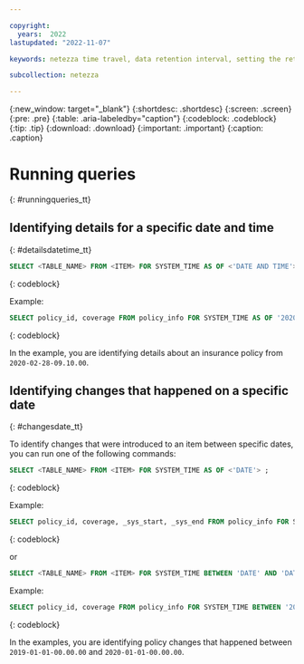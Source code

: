 ```yaml
---

copyright:
  years:  2022
lastupdated: "2022-11-07"

keywords: netezza time travel, data retention interval, setting the retention interval, changing the retention interval

subcollection: netezza

---
```


{:new_window: target="_blank"}
{:shortdesc: .shortdesc}
{:screen: .screen}
{:pre: .pre}
{:table: .aria-labeledby="caption"}
{:codeblock: .codeblock}
{:tip: .tip}
{:download: .download}
{:important: .important}
{:caption: .caption}

# Running queries
{: #runningqueries_tt}

## Identifying details for a specific date and time
{: #detailsdatetime_tt}

```sql
SELECT <TABLE_NAME> FROM <ITEM> FOR SYSTEM_TIME AS OF <'DATE AND TIME'> ;
```
{: codeblock}


Example:

```sql
SELECT policy_id, coverage FROM policy_info FOR SYSTEM_TIME AS OF '2020-02-28-09.10.00' ;
```
{: codeblock}

In the example, you are identifying details about an insurance policy from `2020-02-28-09.10.00`.

## Identifying changes that happened on a specific date
{: #changesdate_tt}

To identify changes that were introduced to an item between specific dates, you can run one of the following commands:


```sql
SELECT <TABLE_NAME> FROM <ITEM> FOR SYSTEM_TIME AS OF <'DATE'> ;
```
{: codeblock}

Example:

```sql
SELECT policy_id, coverage, _sys_start, _sys_end FROM policy_info FOR SYSTEM_TIME FROM '2019-01-01-00.00.00' TO '2020-01-01-00.00.00' where policy_id = 'C567' ;
```
{: codeblock}

or

```sql
SELECT <TABLE_NAME> FROM <ITEM> FOR SYSTEM_TIME BETWEEN 'DATE' AND 'DATE' ;
```

Example:

```sql
SELECT policy_id, coverage FROM policy_info FOR SYSTEM_TIME BETWEEN '2019-01-01-00.00.00' AND '2020-01-01-00.00.00' ;
```
{: codeblock}

In the examples, you are identifying policy changes that happened between `2019-01-01-00.00.00` and `2020-01-01-00.00.00`. 
